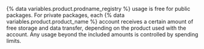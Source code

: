 {% data variables.product.prodname_registry %} usage is free for public packages. For private packages, each {% data variables.product.product_name %} account receives a certain amount of free storage and data transfer, depending on the product used with the account. Any usage beyond the included amounts is controlled by spending limits.

